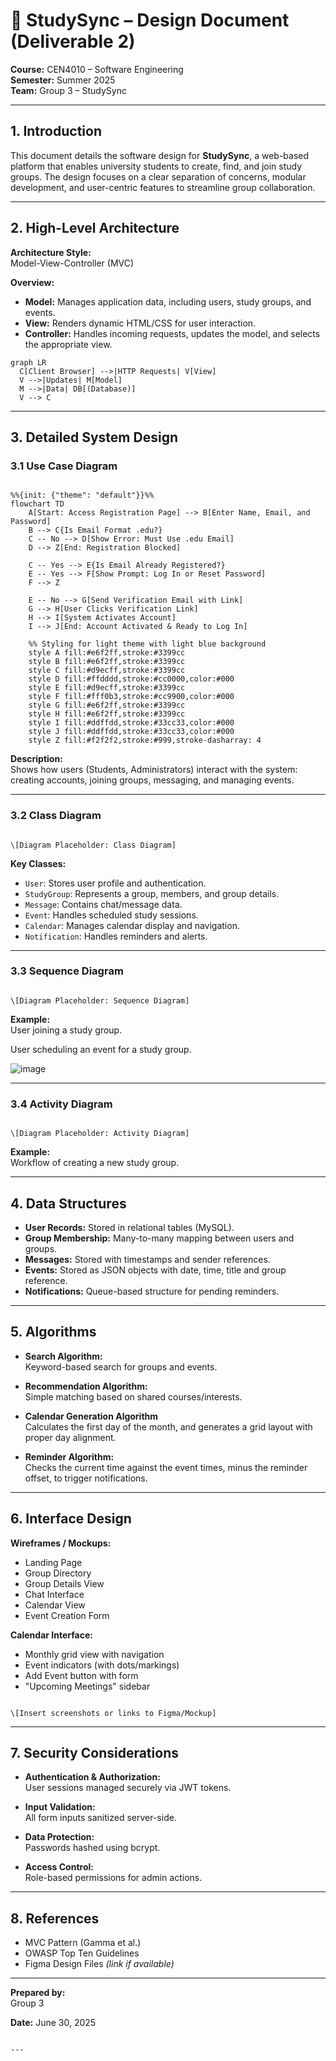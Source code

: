 # 📘 StudySync – Design Document (Deliverable 2)

**Course:** CEN4010 – Software Engineering  
**Semester:** Summer 2025  
**Team:** Group 3 – StudySync  

---

## 1. Introduction

This document details the software design for **StudySync**, a web-based platform that enables university students to create, find, and join study groups. The design focuses on a clear separation of concerns, modular development, and user-centric features to streamline group collaboration.

---

## 2. High-Level Architecture

**Architecture Style:**  
Model-View-Controller (MVC)

**Overview:**

- **Model:** Manages application data, including users, study groups, and events.
- **View:** Renders dynamic HTML/CSS for user interaction.
- **Controller:** Handles incoming requests, updates the model, and selects the appropriate view.

```mermaid
graph LR
  C[Client Browser] -->|HTTP Requests| V[View]
  V -->|Updates| M[Model]
  M -->|Data| DB[(Database)]
  V --> C
```


---

## 3. Detailed System Design

### 3.1 Use Case Diagram

``` mermaid

%%{init: {"theme": "default"}}%%
flowchart TD
    A[Start: Access Registration Page] --> B[Enter Name, Email, and Password]
    B --> C{Is Email Format .edu?}
    C -- No --> D[Show Error: Must Use .edu Email]
    D --> Z[End: Registration Blocked]

    C -- Yes --> E{Is Email Already Registered?}
    E -- Yes --> F[Show Prompt: Log In or Reset Password]
    F --> Z

    E -- No --> G[Send Verification Email with Link]
    G --> H[User Clicks Verification Link]
    H --> I[System Activates Account]
    I --> J[End: Account Activated & Ready to Log In]

    %% Styling for light theme with light blue background
    style A fill:#e6f2ff,stroke:#3399cc
    style B fill:#e6f2ff,stroke:#3399cc
    style C fill:#d9ecff,stroke:#3399cc
    style D fill:#ffdddd,stroke:#cc0000,color:#000
    style E fill:#d9ecff,stroke:#3399cc
    style F fill:#fff0b3,stroke:#cc9900,color:#000
    style G fill:#e6f2ff,stroke:#3399cc
    style H fill:#e6f2ff,stroke:#3399cc
    style I fill:#ddffdd,stroke:#33cc33,color:#000
    style J fill:#ddffdd,stroke:#33cc33,color:#000
    style Z fill:#f2f2f2,stroke:#999,stroke-dasharray: 4
```

**Description:**  
Shows how users (Students, Administrators) interact with the system: creating accounts, joining groups, messaging, and managing events.

---

### 3.2 Class Diagram

```

\[Diagram Placeholder: Class Diagram]

```

**Key Classes:**

- `User`: Stores user profile and authentication.
- `StudyGroup`: Represents a group, members, and group details.
- `Message`: Contains chat/message data.
- `Event`: Handles scheduled study sessions.
- `Calendar`: Manages calendar display and navigation.
- `Notification`: Handles reminders and alerts.

---

### 3.3 Sequence Diagram

```

\[Diagram Placeholder: Sequence Diagram]

```

**Example:**  
User joining a study group.

User scheduling an event for a study group.

![image](https://github.com/user-attachments/assets/73ca1c68-50e8-43a0-9175-d178c1c1005b)



---

### 3.4 Activity Diagram

```

\[Diagram Placeholder: Activity Diagram]

```

**Example:**  
Workflow of creating a new study group.

---

## 4. Data Structures

- **User Records:** Stored in relational tables (MySQL).
- **Group Membership:** Many-to-many mapping between users and groups.
- **Messages:** Stored with timestamps and sender references.
- **Events:** Stored as JSON objects with date, time, title and group reference.
- **Notifications:** Queue-based structure for pending reminders.

---

## 5. Algorithms

- **Search Algorithm:**  
  Keyword-based search for groups and events.

- **Recommendation Algorithm:**  
  Simple matching based on shared courses/interests.

- **Calendar Generation Algorithm**  
  Calculates the first day of the month, and generates a grid layout with proper day alignment.

- **Reminder Algorithm:**  
  Checks the current time against the event times, minus the reminder offset, to trigger notifications. 
  
---

## 6. Interface Design

**Wireframes / Mockups:**

- Landing Page
- Group Directory
- Group Details View
- Chat Interface
- Calendar View
- Event Creation Form

**Calendar Interface:**
- Monthly grid view with navigation
- Event indicators (with dots/markings)
- Add Event button with form
- "Upcoming Meetings" sidebar
  
```

\[Insert screenshots or links to Figma/Mockup]

```

---

## 7. Security Considerations

- **Authentication & Authorization:**  
  User sessions managed securely via JWT tokens.

- **Input Validation:**  
  All form inputs sanitized server-side.

- **Data Protection:**  
  Passwords hashed using bcrypt.

- **Access Control:**  
  Role-based permissions for admin actions.

---

## 8. References

- MVC Pattern (Gamma et al.)
- OWASP Top Ten Guidelines
- Figma Design Files *(link if available)*

---

**Prepared by:**  
Group 3  

**Date:** June 30, 2025
```

---

